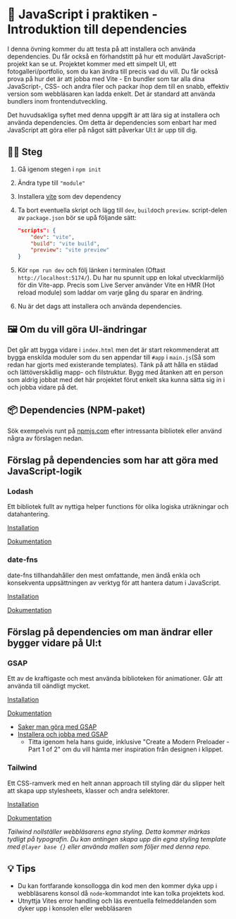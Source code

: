 # 🤖 JavaScript i praktiken - Introduktion till dependencies

I denna övning kommer du att testa på att installera och använda dependencies. Du får också en förhandstitt på hur ett modulärt JavaScript-projekt kan se ut. Projektet kommer med ett simpelt UI, ett fotogalleri/portfolio, som du kan ändra till precis vad du vill. Du får också prova på hur det är att jobba med Vite - En bundler som tar alla dina JavaScript-, CSS- och andra filer och packar ihop dem till en snabb, effektiv version som webbläsaren kan ladda enkelt. Det är standard att använda bundlers inom frontendutveckling.

Det huvudsakliga syftet med denna uppgift är att lära sig at installera och använda dependencies. Om detta är dependencies som enbart har med JavaScript att göra eller på något sätt påverkar UI:t är upp till dig.

## 👩‍💻 Steg

1. Gå igenom stegen i `npm init`
2. Ändra type till `"module"`
3. Installera [vite](https://www.npmjs.com/package/vite) som dev dependency
4. Ta bort eventuella skript och lägg till `dev`, `build`och `preview`. script-delen av `package.json` bör se upå följande sätt:

   ```json
   "scripts": {
       "dev": "vite",
       "build": "vite build",
       "preview": "vite preview"
   }
   ```

5. Kör `npm run dev` och följ länken i terminalen (Oftast `http://localhost:5174/`). Du har nu spunnit upp en lokal utvecklarmiljö för din Vite-app. Precis som Live Server använder Vite en HMR (Hot reload module) som laddar om varje gång du sparar en ändring.
6. Nu är det dags att installera och använda dependencies.

## 🖼️ Om du vill göra UI-ändringar

Det går att bygga vidare i `index.html` men det är start rekommenderat att bygga enskilda moduler som du sen appendar till `#app` i `main.js`(Så som redan har gjorts med existerande templates). Tänk på att hålla en städad och lättöverskådlig mapp- och filstruktur. Bygg med åtanken att en person som aldrig jobbat med det här projektet förut enkelt ska kunna sätta sig in i och jobba vidare på det.

## 📦 Dependencies (NPM-paket)

Sök exempelvis runt på [npmjs.com](https://npmjs.com) efter intressanta bibliotek eller använd några av förslagen nedan.

## Förslag på dependencies som har att göra med JavaScript-logik

### Lodash

Ett bibliotek fullt av nyttiga helper functions för olika logiska uträkningar och datahantering.

[Installation](https://www.npmjs.com/package/lodash)

[Dokumentation](http://lodash.com/docs/4.17.15)

### date-fns

date-fns tillhandahåller den mest omfattande, men ändå enkla och konsekventa uppsättningen av verktyg för att hantera datum i JavaScript.

[Installation](https://www.npmjs.com/package/date-fns)

[Dokumentation](https://date-fns.org/)

## Förslag på dependencies om man ändrar eller bygger vidare på UI:t

### GSAP

Ett av de kraftigaste och mest använda biblioteken för animationer. Går att använda till oändligt mycket.

[Installation](https://gsap.com/docs/v3/Installation/)

[Dokumentation](https://gsap.com/docs/v3/)

- [Saker man göra med GSAP](https://www.youtube.com/shorts/j2ds9beIs6I)
- [Installera och jobba med GSAP](https://youtu.be/6ZOWIEu9p_E?si=4Tm0iZFYknsWIXgn&t=101)
  - Titta igenom hela hans guide, inklusive "Create a Modern Preloader - Part 1 of 2" om du vill hämta mer inspiration från designen i klippet.

### Tailwind

Ett CSS-ramverk med en helt annan approach till styling där du slipper helt att skapa upp stylesheets, klasser och andra selektorer.

[Installation](https://tailwindcss.com/docs/installation/using-vite)

[Dokumentation](https://tailwindcss.com/docs/installation/using-vite)

_Tailwind nollställer webbläsarens egna styling. Detta kommer märkas tydligt på typografin. Du kan antingen skapa upp din egna styling template med `@layer base {}` eller använda mallen som följer med denna repo._

## 💡 Tips

- Du kan fortfarande konsollogga din kod men den kommer dyka upp i webbläsarens konsol då `node`-kommandot inte kan tolka projektets kod.
- Utnyttja Vites error handling och läs eventuella felmeddelanden som dyker upp i konsolen eller webbläsaren
